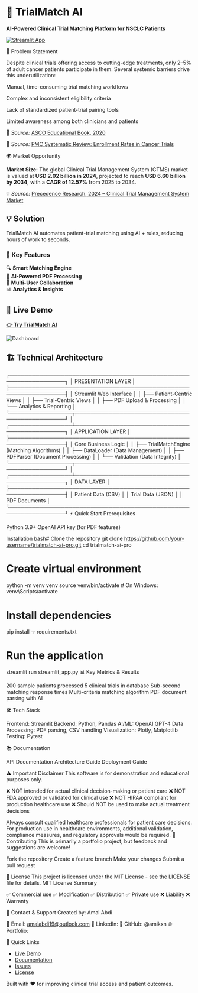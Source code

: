 # 🧬 TrialMatch AI

**AI-Powered Clinical Trial Matching Platform for NSCLC Patients**

[![Streamlit App](https://static.streamlit.io/badges/streamlit_badge_black_white.svg)](https://your-app-url.streamlit.app/)

🎯 Problem Statement

Despite clinical trials offering access to cutting-edge treatments, only 2–5% of adult cancer patients participate in them.
Several systemic barriers drive this underutilization:

Manual, time-consuming trial matching workflows

Complex and inconsistent eligibility criteria

Lack of standardized patient-trial pairing tools

Limited awareness among both clinicians and patients

 🔎 _Source:_ [ASCO Educational Book, 2020](https://ascopubs.org/doi/full/10.1200/EDBK_156686)

🔎 _Source:_ [PMC Systematic Review: Enrollment Rates in Cancer Trials](https://www.ncbi.nlm.nih.gov/pmc/articles/PMC6410951/)


🌍 Market Opportunity

**Market Size:** The global Clinical Trial Management System (CTMS) market is valued at **USD 2.02 billion in 2024**, projected to reach **USD 6.60 billion by 2034**, with a **CAGR of 12.57%** from 2025 to 2034.

💡 _Source:_ [Precedence Research, 2024 – Clinical Trial Management System Market](https://www.precedenceresearch.com/clinical-trial-management-system-market)


## 💡 Solution

TrialMatch AI automates patient-trial matching using AI + rules, reducing hours of work to seconds.

### 🔑 Key Features

🔍 **Smart Matching Engine**  
🤖 **AI-Powered PDF Processing**  
👥 **Multi-User Collaboration**  
📊 **Analytics & Insights**

## 🚀 Live Demo

**[👉 Try TrialMatch AI](https://your-app-url.streamlit.app/)**

![Dashboard](assets/screenshots/main-dashboard.png)


## 🏗️ Technical Architecture
┌─────────────────────────────────────────────────────────────────┐
│                     PRESENTATION LAYER                          │
├─────────────────────────────────────────────────────────────────┤
│  Streamlit Web Interface                                        │
│  ├── Patient-Centric Views                                      │
│  ├── Trial-Centric Views                                        │
│  ├── PDF Upload & Processing                                    │
│  └── Analytics & Reporting                                      │
└─────────────────┬───────────────────────────────────────────────┘
                  │
┌─────────────────┴───────────────────────────────────────────────┐
│                    APPLICATION LAYER                            │
├─────────────────────────────────────────────────────────────────┤
│  Core Business Logic                                            │
│  ├── TrialMatchEngine     (Matching Algorithms)                 │
│  ├── DataLoader          (Data Management)                      │
│  ├── PDFParser           (Document Processing)                  │
│  └── Validation          (Data Integrity)                       │
└─────────────────┬───────────────────────────────────────────────┘
                  │
┌─────────────────┴───────────────────────────────────────────────┐
│                     DATA LAYER                                  │
├─────────────────────────────────────────────────────────────────┤
│  Patient Data (CSV)                                            │
│  Trial Data (JSON)                                            │
│  PDF Documents                                                │
└─────────────────────────────────────────────────────────────────┘
⚡ Quick Start
Prerequisites

Python 3.9+
OpenAI API key (for PDF features)

Installation
bash# Clone the repository
git clone https://github.com/your-username/trialmatch-ai-pro.git
cd trialmatch-ai-pro

# Create virtual environment
python -m venv venv
source venv/bin/activate  # On Windows: venv\Scripts\activate

# Install dependencies
pip install -r requirements.txt

# Run the application
streamlit run streamlit_app.py
📊 Key Metrics & Results

200 sample patients processed
5 clinical trials in database
Sub-second matching response times
Multi-criteria matching algorithm
PDF document parsing with AI

🛠️ Tech Stack

Frontend: Streamlit
Backend: Python, Pandas
AI/ML: OpenAI GPT-4
Data Processing: PDF parsing, CSV handling
Visualization: Plotly, Matplotlib
Testing: Pytest

📚 Documentation

API Documentation
Architecture Guide
Deployment Guide

⚠️ Important Disclaimer
This software is for demonstration and educational purposes only.

❌ NOT intended for actual clinical decision-making or patient care
❌ NOT FDA approved or validated for clinical use
❌ NOT HIPAA compliant for production healthcare use
❌ Should NOT be used to make actual treatment decisions

Always consult qualified healthcare professionals for patient care decisions.
For production use in healthcare environments, additional validation, compliance measures, and regulatory approvals would be required.
🤝 Contributing
This is primarily a portfolio project, but feedback and suggestions are welcome!

Fork the repository
Create a feature branch
Make your changes
Submit a pull request

📜 License
This project is licensed under the MIT License - see the LICENSE file for details.
MIT License Summary

✅ Commercial use
✅ Modification
✅ Distribution
✅ Private use
❌ Liability
❌ Warranty

📧 Contact & Support
Created by: Amal Abdi

📧 Email: amalabdi19@outlook.com
💼 LinkedIn: 
🐙 GitHub: @amikxn
🌐 Portfolio: 


🔗 Quick Links

- [Live Demo](https://trial-match-ai-pro.streamlit.app/)
- [Documentation](docs/)
- [Issues](https://github.com/YOUR-GITHUB-USERNAME/trialmatch-ai-pro/issues)
- [License](LICENSE)


Built with ❤️ for improving clinical trial access and patient outcomes.



